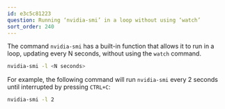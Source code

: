 ```yaml
---
id: e3c5c81223
question: Running ‘nvidia-smi’ in a loop without using ‘watch’
sort_order: 240
---
```


The command `nvidia-smi` has a built-in function that allows it to run in a loop, updating every N seconds, without using the `watch` command.

```bash
nvidia-smi -l <N seconds>
```

For example, the following command will run `nvidia-smi` every 2 seconds until interrupted by pressing `CTRL+C`:

```bash
nvidia-smi -l 2
```